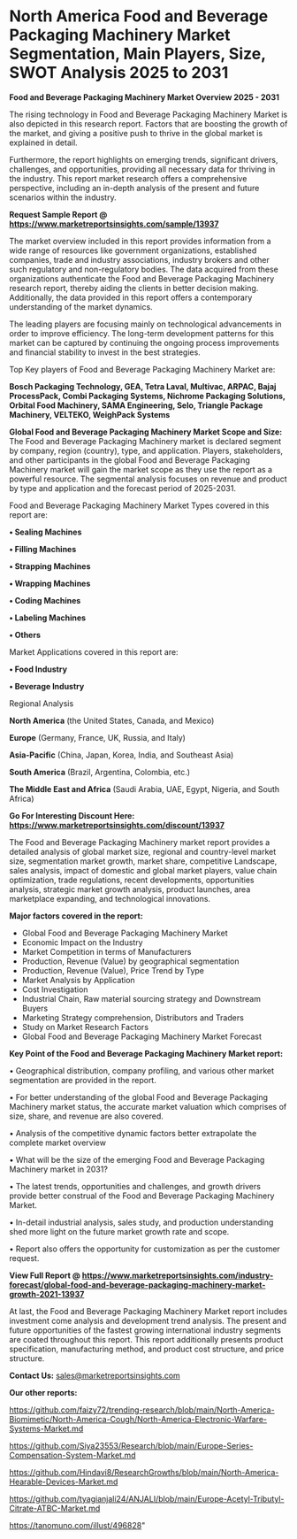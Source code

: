  # North America Food and Beverage Packaging Machinery Market Segmentation, Main Players, Size, SWOT Analysis 2025 to 2031

<Strong> Food and Beverage Packaging Machinery Market Overview 2025 - 2031</strong>

The rising technology in Food and Beverage Packaging Machinery Market is also depicted in this research report. Factors that are boosting the growth of the market, and giving a positive push to thrive in the global market is explained in detail.

Furthermore, the report highlights on emerging trends, significant drivers, challenges, and opportunities, providing all necessary data for thriving in the industry. This report market research offers a comprehensive perspective, including an in-depth analysis of the present and future scenarios within the industry.

<strong>Request Sample Report @ <a href=https://www.marketreportsinsights.com/sample/13937>https://www.marketreportsinsights.com/sample/13937</a></strong>

The market overview included in this report provides information from a wide range of resources like government organizations, established companies, trade and industry associations, industry brokers and other such regulatory and non-regulatory bodies. The data acquired from these organizations authenticate the Food and Beverage Packaging Machinery research report, thereby aiding the clients in better decision making. Additionally, the data provided in this report offers a contemporary understanding of the market dynamics.

The leading players are focusing mainly on technological advancements in order to improve efficiency. The long-term development patterns for this market can be captured by continuing the ongoing process improvements and financial stability to invest in the best strategies.

Top Key players of Food and Beverage Packaging Machinery Market are:

<strong>Bosch Packaging Technology, GEA, Tetra Laval, Multivac, ARPAC, Bajaj ProcessPack, Combi Packaging Systems, Nichrome Packaging Solutions, Orbital Food Machinery, SAMA Engineering, Selo, Triangle Package Machinery, VELTEKO, WeighPack Systems</strong>

<strong><b>Global Food and Beverage Packaging Machinery Market Scope and Size:</b></strong>
The Food and Beverage Packaging Machinery market is declared segment by company, region (country), type, and application. Players, stakeholders, and other participants in the global Food and Beverage Packaging Machinery market will gain the market scope as they use the report as a powerful resource. The segmental analysis focuses on revenue and product by type and application and the forecast period of 2025-2031.

Food and Beverage Packaging Machinery Market Types covered in this report are:

<strong>• Sealing Machines

• Filling Machines

• Strapping Machines

• Wrapping Machines

• Coding Machines

• Labeling Machines

• Others</strong>

Market Applications covered in this report are:

<strong>• Food Industry

• Beverage Industry</strong> 

Regional Analysis

<strong>North America</strong> (the United States, Canada, and Mexico)

<strong>Europe</strong> (Germany, France, UK, Russia, and Italy)

<strong>Asia-Pacific</strong> (China, Japan, Korea, India, and Southeast Asia)

<strong>South America</strong> (Brazil, Argentina, Colombia, etc.)

<strong>The Middle East and Africa</strong> (Saudi Arabia, UAE, Egypt, Nigeria, and South Africa)

<strong>Go For Interesting Discount Here: <a href=https://www.marketreportsinsights.com/discount/13937>https://www.marketreportsinsights.com/discount/13937</a></strong>

The Food and Beverage Packaging Machinery market report provides a detailed analysis of global market size, regional and country-level market size, segmentation market growth, market share, competitive Landscape, sales analysis, impact of domestic and global market players, value chain optimization, trade regulations, recent developments, opportunities analysis, strategic market growth analysis, product launches, area marketplace expanding, and technological innovations.

<strong><b>Major factors covered in the report:</b></strong>
<ul>
  <li>Global Food and Beverage Packaging Machinery Market </li>
  <li>Economic Impact on the Industry</li>
  <li>Market Competition in terms of Manufacturers</li>
  <li>Production, Revenue (Value) by geographical segmentation</li>
  <li>Production, Revenue (Value), Price Trend by Type</li>
  <li>Market Analysis by Application</li>
  <li>Cost Investigation</li>
  <li>Industrial Chain, Raw material sourcing strategy and Downstream Buyers</li>
  <li>Marketing Strategy comprehension, Distributors and Traders</li>
  <li>Study on Market Research Factors</li>
  <li>Global Food and Beverage Packaging Machinery Market Forecast</li>
</ul>

<strong><b>Key Point of the Food and Beverage Packaging Machinery Market report:</b></strong>

• Geographical distribution, company profiling, and various other market segmentation are provided in the report.

• For better understanding of the global Food and Beverage Packaging Machinery market status, the accurate market valuation which comprises of size, share, and revenue are also covered.

• Analysis of the competitive dynamic factors better extrapolate the complete market overview

• What will be the size of the emerging Food and Beverage Packaging Machinery market in 2031?

• The latest trends, opportunities and challenges, and growth drivers provide better construal of the Food and Beverage Packaging Machinery Market.

• In-detail industrial analysis, sales study, and production understanding shed more light on the future market growth rate and scope.

• Report also offers the opportunity for customization as per the customer request.

<strong><b>View Full Report @ <a href=https://www.marketreportsinsights.com/industry-forecast/global-food-and-beverage-packaging-machinery-market-growth-2021-13937>https://www.marketreportsinsights.com/industry-forecast/global-food-and-beverage-packaging-machinery-market-growth-2021-13937</a></b></strong>


At last, the Food and Beverage Packaging Machinery Market report includes investment come analysis and development trend analysis. The present and future opportunities of the fastest growing international industry segments are coated throughout this report. This report additionally presents product specification, manufacturing method, and product cost structure, and price structure.

<strong>Contact Us:</strong>
sales@marketreportsinsights.com

<strong>Our other reports:</strong>

<a href=https://github.com/faizy72/trending-research/blob/main/North-America-Biomimetic/North-America-Cough/North-America-Electronic-Warfare-Systems-Market.md>https://github.com/faizy72/trending-research/blob/main/North-America-Biomimetic/North-America-Cough/North-America-Electronic-Warfare-Systems-Market.md</a>

<a href=https://github.com/Siya23553/Research/blob/main/Europe-Series-Compensation-System-Market.md>https://github.com/Siya23553/Research/blob/main/Europe-Series-Compensation-System-Market.md</a>

<a href=https://github.com/Hindavi8/ResearchGrowths/blob/main/North-America-Hearable-Devices-Market.md>https://github.com/Hindavi8/ResearchGrowths/blob/main/North-America-Hearable-Devices-Market.md</a>

<a href=https://github.com/tyagianjali24/ANJALI/blob/main/Europe-Acetyl-Tributyl-Citrate-ATBC-Market.md>https://github.com/tyagianjali24/ANJALI/blob/main/Europe-Acetyl-Tributyl-Citrate-ATBC-Market.md</a>

<a href=https://tanomuno.com/illust/496828>https://tanomuno.com/illust/496828</a>"
